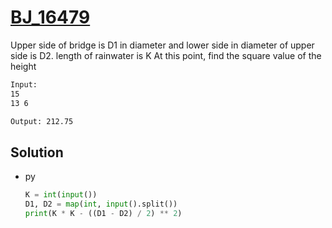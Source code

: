 # [BJ_16479](https://acmicpc.net/problem/16479)

Upper side of bridge is D1 in diameter and lower side in diameter of upper side is D2. length of rainwater is K
At this point, find the square value of the height

```txt
Input:
15
13 6

Output: 212.75
```

## Solution

* py

  ```py
  K = int(input())
  D1, D2 = map(int, input().split())
  print(K * K - ((D1 - D2) / 2) ** 2)
  ```
